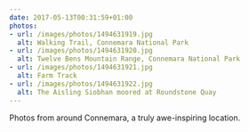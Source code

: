 ```yaml
---
date: 2017-05-13T00:31:59+01:00
photos:
- url: /images/photos/1494631919.jpg
  alt: Walking Trail, Connemara National Park
- url: /images/photos/1494631920.jpg
  alt: Twelve Bens Mountain Range, Connemara National Park
- url: /images/photos/1494631921.jpg
  alt: Farm Track
- url: /images/photos/1494631922.jpg
  alt: The Aisling Siobhan moored at Roundstone Quay
---
```

Photos from around Connemara, a truly awe-inspiring location.
